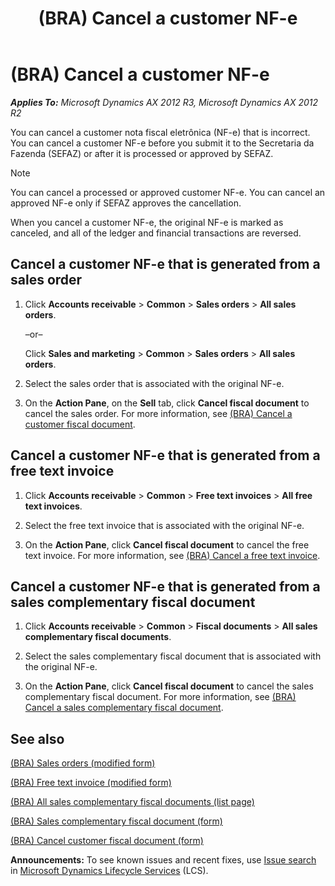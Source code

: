 ﻿---
title: (BRA) Cancel a customer NF-e
TOCTitle: (BRA) Cancel a customer NF-e
ms:assetid: 20338892-f57f-437f-baca-f45e202c1b93
ms:mtpsurl: https://technet.microsoft.com/en-us/library/JJ933498(v=AX.60)
ms:contentKeyID: 50935112
ms.date: 04/18/2014
mtps_version: v=AX.60
f1_keywords:
- BRA
- Brazil
- Cancel customer NF-e
- cancel electronic fiscal document
- Customer electronic fiscal document
- Cancel NF-e
---

# (BRA) Cancel a customer NF-e 


_**Applies To:** Microsoft Dynamics AX 2012 R3, Microsoft Dynamics AX 2012 R2_

You can cancel a customer nota fiscal eletrônica (NF-e) that is incorrect. You can cancel a customer NF-e before you submit it to the Secretaria da Fazenda (SEFAZ) or after it is processed or approved by SEFAZ.


> [!NOTE]
> <P>You can cancel a processed or approved customer NF-e. You can cancel an approved NF-e only if SEFAZ approves the cancellation.</P>



When you cancel a customer NF-e, the original NF-e is marked as canceled, and all of the ledger and financial transactions are reversed.

## Cancel a customer NF-e that is generated from a sales order

1.  Click **Accounts receivable** \> **Common** \> **Sales orders** \> **All sales orders**.
    
    –or–
    
    Click **Sales and marketing** \> **Common** \> **Sales orders** \> **All sales orders**.

2.  Select the sales order that is associated with the original NF-e.

3.  On the **Action Pane**, on the **Sell** tab, click **Cancel fiscal document** to cancel the sales order. For more information, see [(BRA) Cancel a customer fiscal document](bra-cancel-a-customer-fiscal-document.md).

## Cancel a customer NF-e that is generated from a free text invoice

1.  Click **Accounts receivable** \> **Common** \> **Free text invoices** \> **All free text invoices**.

2.  Select the free text invoice that is associated with the original NF-e.

3.  On the **Action Pane**, click **Cancel fiscal document** to cancel the free text invoice. For more information, see [(BRA) Cancel a free text invoice](bra-cancel-a-free-text-invoice.md).

## Cancel a customer NF-e that is generated from a sales complementary fiscal document

1.  Click **Accounts receivable** \> **Common** \> **Fiscal documents** \> **All sales complementary fiscal documents**.

2.  Select the sales complementary fiscal document that is associated with the original NF-e.

3.  On the **Action Pane**, click **Cancel fiscal document** to cancel the sales complementary fiscal document. For more information, see [(BRA) Cancel a sales complementary fiscal document](bra-cancel-a-sales-complementary-fiscal-document.md).

## See also

[(BRA) Sales orders (modified form)](https://technet.microsoft.com/en-us/library/jj911252\(v=ax.60\))

[(BRA) Free text invoice (modified form)](https://technet.microsoft.com/en-us/library/jj933514\(v=ax.60\))

[(BRA) All sales complementary fiscal documents (list page)](https://technet.microsoft.com/en-us/library/jj710595\(v=ax.60\))

[(BRA) Sales complementary fiscal document (form)](https://technet.microsoft.com/en-us/library/jj710523\(v=ax.60\))

[(BRA) Cancel customer fiscal document (form)](https://technet.microsoft.com/en-us/library/jj933503\(v=ax.60\))

  
**Announcements:** To see known issues and recent fixes, use [Issue search](http://go.microsoft.com/fwlink/?linkid=389258) in [Microsoft Dynamics Lifecycle Services](http://go.microsoft.com/fwlink/?linkid=306505) (LCS).

